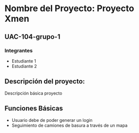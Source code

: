 
# Nombre del Proyecto: Proyecto Xmen

## UAC-104-grupo-1

### Integrantes
- Estudiante 1
- Estudiante 2

## Descripción del proyecto:
Descripción básica proyecto

## Funciones Básicas
- Usuario debe de poder generar un login
- Seguimiento de camiones de basura a través de un mapa
